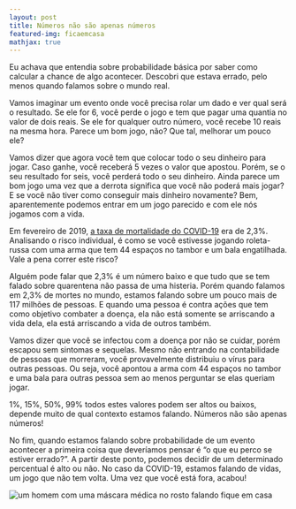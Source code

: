 ```yaml
---
layout: post
title: Números não são apenas números
featured-img: ficaemcasa
mathjax: true
---
```


Eu achava que entendia sobre probabilidade básica por saber como calcular a chance de algo acontecer. Descobri que estava errado, pelo menos quando falamos sobre o mundo real.

Vamos imaginar um evento onde você precisa rolar um dado e ver qual será o resultado. Se ele for 6, você perde o jogo e tem que pagar uma quantia no valor de dois reais. Se ele for qualquer outro número, você recebe 10 reais na mesma hora. Parece um bom jogo, não? Que tal, melhorar um pouco ele? 

Vamos dizer que agora você tem que colocar todo o seu dinheiro para jogar. Caso ganhe, você receberá 5 vezes o valor que apostou. Porém, se o seu resultado for seis, você perderá todo o seu dinheiro. Ainda parece um bom jogo uma vez que a derrota significa que você não poderá mais jogar? E se você não tiver como conseguir mais dinheiro novamente? Bem, aparentemente podemos entrar em um jogo parecido e com ele nós jogamos com a vida. 

Em fevereiro de 2019, [a taxa de mortalidade do COVID-19](https://www.bbc.com/portuguese/internacional-51627407) era de 2,3%. Analisando o risco individual, é como se você estivesse jogando roleta-russa com uma arma que tem 44 espaços no tambor e um bala engatilhada. Vale a pena correr este risco? 

Alguém pode falar que 2,3% é um número baixo e que tudo que se tem falado sobre quarentena não passa de uma histeria. Porém quando falamos em 2,3% de mortes no mundo, estamos falando sobre um pouco mais de 117 milhões de pessoas. E quando uma pessoa é contra ações que tem como objetivo combater a doença, ela não está somente se arriscando a vida dela, ela está arriscando a vida de outros também.

Vamos dizer que você se infectou com a doença por não se cuidar, porém escapou sem sintomas e sequelas. Mesmo não entrando na contabilidade de pessoas que morreram, você provavelmente distribuiu o vírus para outras pessoas. Ou seja, você apontou a arma com 44 espaços no tambor e uma bala para outras pessoa sem ao menos perguntar se elas queriam jogar. 

1%, 15%, 50%, 99% todos estes valores podem ser altos ou baixos, depende muito de qual contexto estamos falando. Números não são apenas números!

No fim, quando estamos falando sobre probabilidade de um evento acontecer a primeira coisa que deveríamos pensar é “o que eu perco se estiver errado?”. A partir deste ponto, podemos decidir de um determinado percentual é alto ou não. 
No caso da COVID-19, estamos falando de vidas, um jogo que não tem volta. Uma vez que você está fora, acabou!

![um homem com uma máscara médica no rosto falando fique em casa]({{site.url}}/assets/img/posts/ficaemcasa.jpeg)